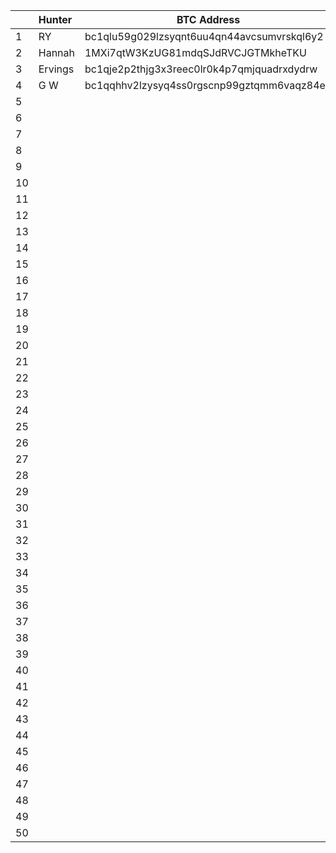 |   |  Hunter         | BTC Address    | Date           |
|---|:----------------|----------------|----------------|
| 1 | RY | bc1qlu59g029lzsyqnt6uu4qn44avcsumvrskql6y2 | 16.09.2022 |
| 2 | Hannah | 1MXi7qtW3KzUG81mdqSJdRVCJGTMkheTKU | 16.09.2022 |
| 3 | Ervings | bc1qje2p2thjg3x3reec0lr0k4p7qmjquadrxdydrw | 16.09.2022 |
| 4 | G W | bc1qqhhv2lzysyq4ss0rgscnp99gztqmm6vaqz84e2 | 17.09.2022 |
| 5 |  |  | 00.09.2022 |
| 6 |  |  | 00.09.2022 |
| 7 |  |  | 00.09.2022 |
| 8 |  |  | 00.09.2022 |
| 9 |  |  | 00.09.2022 |
| 10 |  |  | 00.09.2022 |
| 11 |  |  | 00.09.2022 |
| 12 |  |  | 00.09.2022 |
| 13 |  |  | 00.09.2022 |
| 14 |  |  | 00.09.2022 |
| 15 |  |  | 00.09.2022 |
| 16 |  |  | 00.09.2022 |
| 17 |  |  | 00.09.2022 |
| 18 |  |  | 00.09.2022 |
| 19 |  |  | 00.09.2022 |
| 20 |  |  | 00.09.2022 |
| 21 |  |  | 00.00.2022 |
| 22 |  |  | 00.00.2022 |
| 23 |  |  | 00.00.2022 |
| 24 |  |  | 00.00.2022 |
| 25 |  |  | 00.00.2022 |
| 26 |  |  | 00.00.2022 |
| 27 |  |  | 00.00.2022 |
| 28 |  |  | 00.00.2022 |
| 29 |  |  | 00.00.2022 |
| 30 |  |  | 00.00.2022 |
| 31 |  |  | 00.00.2022 |
| 32 |  |  | 00.00.2022 |
| 33 |  |  | 00.00.2022 |
| 34 |  |  | 00.00.2022 |
| 35 |  |  | 00.00.2022 |
| 36 |  |  | 00.00.2022 |
| 37 |  |  | 00.00.2022 |
| 38 |  |  | 00.00.2022 |
| 39 |  |  | 00.00.2022 |
| 40 |  |  | 00.00.2022 |
| 41 |  |  | 00.00.2022 |
| 42 |  |  | 00.00.2022 |
| 43 |  |  | 00.00.2022 |
| 44 |  |  | 00.00.2022 |
| 45 |  |  | 00.00.2022 |
| 46 |  |  | 00.00.2022 |
| 47 |  |  | 00.00.2022 |
| 48 |  |  | 00.00.2022 |
| 49 |  |  | 00.00.2022 |
| 50 |  |  | 00.00.2022 |


